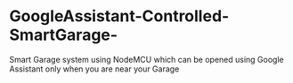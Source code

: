 # GoogleAssistant-Controlled-SmartGarage-
Smart Garage system using NodeMCU which can be opened using Google Assistant only when you are near your Garage
